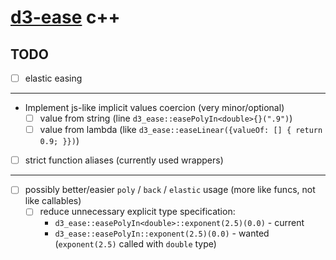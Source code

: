 # [d3-ease](https://github.com/d3/d3-ease) c++

## TODO

- [ ] elastic easing

----

- Implement js-like implicit values coercion (very minor/optional)
  - [ ] value from string (line `d3_ease::easePolyIn<double>{}(".9")`)
  - [ ] value from lambda (like `d3_ease::easeLinear({valueOf: [] { return 0.9; }})`)

- [ ] strict function aliases (currently used wrappers)

----

- [ ] possibly better/easier `poly` / `back` / `elastic` usage (more like funcs, not like callables)
  - [ ] reduce unnecessary explicit type specification:
    - `d3_ease::easePolyIn<double>::exponent(2.5)(0.0)` - current
    - `d3_ease::easePolyIn::exponent(2.5)(0.0)` - wanted (`exponent(2.5)` called with `double` type)

